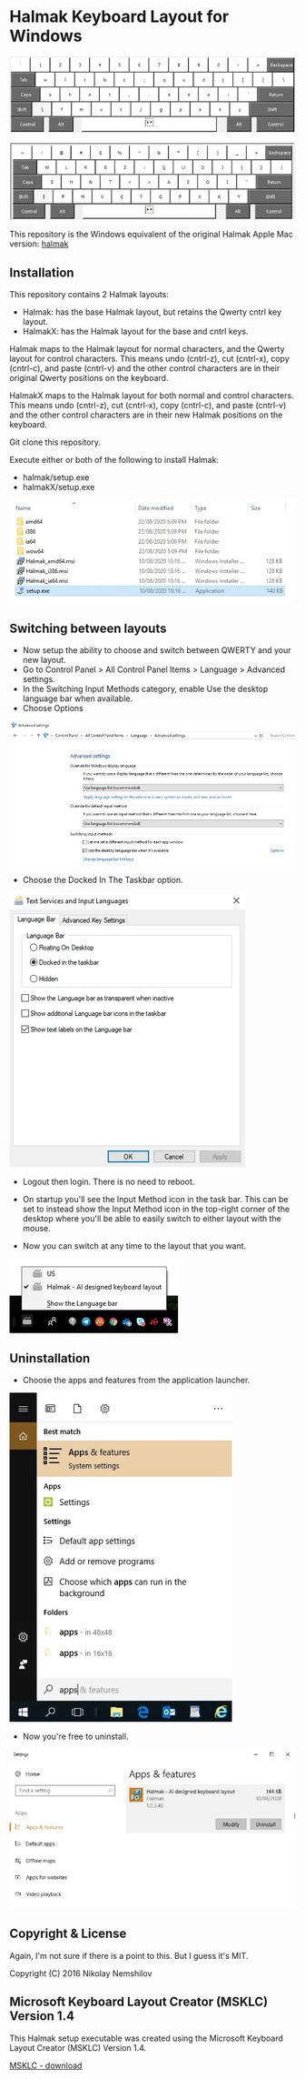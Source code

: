 # Halmak Keyboard Layout for Windows

![](images/Halmak.jpg)

![](images/halmak-shift.jpg)

This repository is the Windows equivalent of the original Halmak Apple Mac version:
[halmak](https://github.com/MadRabbit/halmak)

## Installation

This repository contains 2 Halmak layouts:
- Halmak: has the base Halmak layout, but retains the Qwerty cntrl key layout.
- HalmakX: has the Halmak layout for the base and cntrl keys.

Halmak maps to the Halmak layout for normal characters, and the Qwerty layout for control characters.
This means undo (cntrl-z), cut (cntrl-x), copy (cntrl-c), and paste (cntrl-v) and the other control characters are in their original Qwerty positions on the keyboard.

HalmakX maps to the Halmak layout for both normal and control characters.
This means undo (cntrl-z), cut (cntrl-x), copy (cntrl-c), and paste (cntrl-v) and the other control characters are in their new Halmak positions on the keyboard.

Git clone this repository.

Execute either or both of the following to install Halmak:
 - halmak/setup.exe
 - halmakX/setup.exe

![](images/installation.jpg)


## Switching between layouts

* Now setup the ability to choose and switch between QWERTY and your new layout. 
* Go to Control Panel > All Control Panel Items > Language > Advanced settings. 
* In the Switching Input Methods category, enable Use the desktop language bar when available.
* Choose Options

![](images/language.jpg)

* Choose the Docked In The Taskbar option.

![](images/language.options.jpg)

* Logout then login. There is no need to reboot.

* On startup you'll see the Input Method icon in the task bar. This can be set to instead show the Input Method icon in the top-right corner of the desktop where you'll be able to easily switch to either layout with the mouse. 

* Now you can switch at any time to the layout that you want.

![](images/taskbar.jpg)

## Uninstallation

* Choose the apps and features from the application launcher.

![](images/choose.apps.jpg)

* Now you're free to uninstall.

![](images/uninstall.jpg)

## Copyright & License

Again, I'm not sure if there is a point to this. But I guess it's MIT.

Copyright (C) 2016 Nikolay Nemshilov




## Microsoft Keyboard Layout Creator (MSKLC) Version 1.4
This Halmak setup executable was created using the Microsoft Keyboard Layout Creator (MSKLC) Version 1.4.

[MSKLC - download](https://www.microsoft.com/en-us/download/details.aspx?id=102134)
